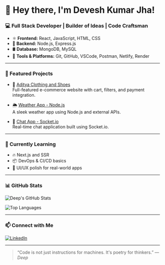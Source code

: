 # 👋 Hey there, I'm Devesh Kumar Jha!

### 💻 Full Stack Developer | Builder of Ideas | Code Craftsman

- ⚛️ **Frontend:** React, JavaScript, HTML, CSS
- 🔧 **Backend:** Node.js, Express.js
- 🛢️ **Database:** MongoDB, MySQL
- 🧰 **Tools & Platforms:** Git, GitHub, VSCode, Postman, Netlify, Render

---

### 🚀 Featured Projects

- 👕 [Aditya Clothing and Shoes](https://github.com/deepsingh3473/aditya-clothing-and-shoes)  
  Full-featured e-commerce website with cart, filters, and payment integration.

- 🌦️ [Weather App - Node.js](https://github.com/deepsingh3473/weather-app-nodejs)  
  A sleek weather app using Node.js and external APIs.

- 💬 [Chat App - Socket.io](https://github.com/deepsingh3473/chatApp-using-socketio)  
  Real-time chat application built using Socket.io.

---

### 🌱 Currently Learning

- 🔥 Next.js and SSR
- 📦 DevOps & CI/CD basics
- 🎨 UI/UX polish for real-world apps

---

### 📊 GitHub Stats

![Deep's GitHub Stats](https://github-readme-stats.vercel.app/api?username=deveshkrjha&show_icons=true&theme=tokyonight)

![Top Languages](https://github-readme-stats.vercel.app/api/top-langs/?username=deveshkrjha&layout=compact&theme=tokyonight)

---

### 📫 Connect with Me

[![LinkedIn](https://img.shields.io/badge/LinkedIn-blue?style=flat-square&logo=linkedin)](https://www.linkedin.com/in/deepsingh3473/) 

---

> “Code is not just instructions for machines. It's poetry for thinkers.” — *Deep*
